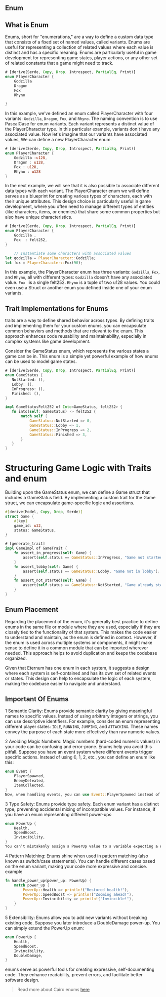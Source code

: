## Enum

## What is Enum
Enums, short for "enumerations," are a way to define a custom data type that consists of a fixed set of named values, called variants. Enums are useful for representing a collection of related values where each value is distinct and has a specific meaning. Enums are particularly useful in game development for representing game states, player actions, or any other set of related constants that a game might need to track.
```rust
# [derive(Serde, Copy, Drop, Introspect, PartialEq, Print)]
enum PlayerCharacter {
    Godzilla
    Dragon
    Fox
    Rhyno

}

```
In this example, we've defined an enum called PlayerCharacter with four variants: `Godzilla`, `Dragon`, `Fox`, and `Rhyno`. The naming convention is to use PascalCase for enum variants. Each variant represents a distinct value of the PlayerCharacter type. In this particular example, variants don't have any associated value. 
Now let's imagine that our variants have associated values, We can define a new PlayerCharacter enum:

```rust
# [derive(Serde, Copy, Drop, Introspect, PartialEq, Print)]
enum PlayerCharacter {
    Godzilla :u128,
    Dragon : u128,
    Fox : u128,
    Rhyno : u128
}

```

In the next example, we will see that it is also possible to associate different data types with each variant. The PlayerCharacter enum we will define serves as a blueprint for creating various types of characters, each with their unique attributes. This design choice is particularly useful in game development, where you often need to manage different types of entities (like characters, items, or enemies) that share some common properties but also have unique characteristics.

``` rust 
# [derive(Serde, Copy, Drop, Introspect, PartialEq, Print)]
enum PlayerCharacter {
    Godzilla ,
    Fox  : felt252,
}

    // Instantiate some characters with associated values
let godzilla = PlayerCharacter::Godzilla;
let fox = PlayerCharacter::Fox(90);
```

In this example, the PlayerCharacter enum has three variants: `Godzilla`, `Fox`, and `Rhyno`, all with different types:
`Godzilla` doesn't have any associated value.
`Fox ` is a single felt252.
`Rhyno` is a tuple of two u128 values.
You could even use a Struct or another enum you defined inside one of your enum variants.

## Trait Implementations for Enums

 traits are a way to define shared behavior across types. By defining traits and implementing them for your custom enums, you can encapsulate common behaviors and methods that are relevant to the enum. This approach enhances code reusability and maintainability, especially in complex systems like game development.

Consider the GameStatus enum, which represents the various states a game can be in. This enum is a simple yet powerful example of how enums can be used to model game states.

 ``` rust
# [derive(Serde, Copy, Drop, Introspect, PartialEq, Print)]
enum GameStatus {
    NotStarted: (),
    Lobby: (),
    InProgress: (),
    Finished: (),
}
```

<!-- We define an into trait -->
 ``` rust
impl GameStatusFelt252 of Into<GameStatus, felt252> {
    fn into(self: GameStatus) -> felt252 {
        match self {
            GameStatus::NotStarted => 0,
            GameStatus::Lobby => 1,
            GameStatus::InProgress => 2,
            GameStatus::Finished => 3,
        }
    }
}
```

# Structuring Game Logic with Traits and enum
Building upon the GameStatus enum, we can define a Game struct that includes a GameStatus field. By implementing a custom trait for the Game struct, we can encapsulate game-specific logic and assertions.
```rust
#[derive(Model, Copy, Drop, Serde)]
struct Game {
    #[key]
    game_id: u32,
    status: GameStatus,
}

# [generate_trait]
impl GameImpl of GameTrait {
    fn assert_in_progress(self: Game) {
        assert(self.status == GameStatus::InProgress, "Game not started");
    }
    fn assert_lobby(self: Game) {
        assert(self.status == GameStatus::Lobby, "Game not in lobby");
    }
    fn assert_not_started(self: Game) {
        assert(self.status == GameStatus::NotStarted, "Game already started");
    }
}
```

## Enum Placement
Regarding the placement of the enum, it's generally best practice to define enums in the same file or module where they are used, especially if they are closely tied to the functionality of that system. This makes the code easier to understand and maintain, as the enum is defined in context. However, if the enum is used across multiple systems or components, it might make sense to define it in a common module that can be imported wherever needed. This approach helps to avoid duplication and keeps the codebase organized.

Given that Eternum has one enum in each system, it suggests a design where each system is self-contained and has its own set of related events or states. This design can help to encapsulate the logic of each system, making the codebase easier to navigate and understand.

## Important Of Enums 
1 Semantic Clarity:
Enums provide semantic clarity by giving meaningful names to specific values. Instead of using arbitrary integers or strings, you can use descriptive identifiers.
For example, consider an enum representing different player states: `IDLE`, `RUNNING`, `JUMPING`, and `ATTACKING`. These names convey the purpose of each state more effectively than raw numeric values.

2 Avoiding Magic Numbers:
Magic numbers (hard-coded numeric values) in your code can be confusing and error-prone. Enums help you avoid this pitfall.
Suppose you have an event system where different events trigger specific actions. Instead of using 0, 1, 2, etc., you can define an enum like this:

``` rust 
enum Event {
    PlayerSpawned,
    EnemyDefeated,
    ItemCollected,
}
Now, when handling events, you can use Event::PlayerSpawned instead of an arbitrary number.
```

3 Type Safety:
Enums provide type safety. Each enum variant has a distinct type, preventing accidental mixing of incompatible values.
For instance, if you have an enum representing different power-ups:

```rust
enum PowerUp {
    Health,
    SpeedBoost,
    Invincibility,
}
You can’t mistakenly assign a PowerUp value to a variable expecting a different type.
```
4 Pattern Matching:
Enums shine when used in pattern matching (also known as switch/case statements).
You can handle different cases based on the enum variant, making your code more expressive and concise. example

``` rust 
fn handle_power_up(power_up: PowerUp) {
    match power_up {
        PowerUp::Health => println!("Restored health!"),
        PowerUp::SpeedBoost => println!("Zooming ahead!"),
        PowerUp::Invincibility => println!("Invincible!"),
    }
}

```

5 Extensibility:
Enums allow you to add new variants without breaking existing code.
Suppose you later introduce a DoubleDamage power-up. You can simply extend the PowerUp enum:

```Rust
enum PowerUp {
    Health,
    SpeedBoost,
    Invincibility,
    DoubleDamage,
}
```
 enums serve as powerful tools for creating expressive, self-documenting code. They enhance readability, prevent errors, and facilitate better software design.

> Read more about Cairo enums [here](https://book.cairo-lang.org/ch06-00-enums-and-pattern-matching.html)




